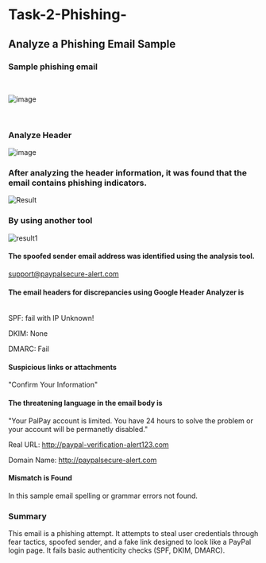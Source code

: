 # Task-2-Phishing-
## Analyze a Phishing Email Sample
### Sample phishing email
<br>

![image](https://github.com/user-attachments/assets/327d4be8-09e8-4e45-912b-87a923eb26a5)

<br>

### Analyze Header
![image](https://github.com/user-attachments/assets/97ef362b-75df-428a-8707-f20b1a4418d3)

### After analyzing the header information, it was found that the email contains phishing indicators.
![Result](https://github.com/user-attachments/assets/40f40469-6899-4191-871e-8baaf8939f6a)

### By using another tool 
![result1](https://github.com/user-attachments/assets/d5ab72c3-72e0-41f3-96a4-f7b362f097be)
<br>

#### The spoofed sender email address was identified using the analysis tool.
support@paypalsecure-alert.com

#### The email headers for discrepancies using Google Header Analyzer is
<br>
SPF: fail with IP Unknown!

DKIM: None

DMARC: Fail

#### Suspicious links or attachments 
"Confirm Your Information"

#### The threatening language in the email body is 

"Your PalPay account is limited. You have 24 hours to solve the problem or your account will be permanetly disabled."

Real URL: http://paypal-verification-alert123.com

Domain Name: http://paypalsecure-alert.com

#### Mismatch is Found

In this sample email spelling or grammar errors not found.

### Summary
This email is a phishing attempt. 
It attempts to steal user credentials through fear tactics, spoofed sender, and a fake link designed to look like a PayPal login page.
It fails basic authenticity checks (SPF, DKIM, DMARC).
